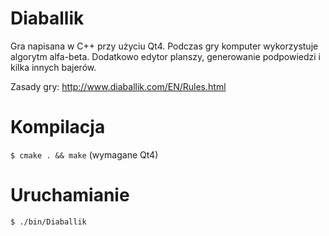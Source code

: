 # Diaballik
Gra napisana w C++ przy użyciu Qt4. Podczas gry komputer wykorzystuje algorytm alfa-beta. Dodatkowo edytor planszy, generowanie podpowiedzi i kilka innych bajerów.

Zasady gry: http://www.diaballik.com/EN/Rules.html

# Kompilacja
```$ cmake . && make``` (wymagane Qt4)

# Uruchamianie
```$ ./bin/Diaballik```
